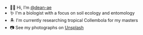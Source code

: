 - 👋🏻 Hi, I’m [@dean-ae](https://github.com/dean-ae)
- 🪱 I'm a biologist with a focus on soil ecology and entomology
- 🏝️ I'm currently researching tropical Collembola for my masters
- 📷 See my photographs on [Unsplash](https://unsplash.com/@deanae)

<!---
biodean/biodean is a ✨ special ✨ repository because its `README.md` (this file) appears on your GitHub profile.
You can click the Preview link to take a look at your changes.
--->
